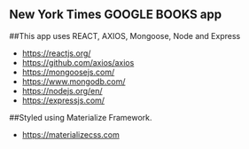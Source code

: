 ## New York Times GOOGLE BOOKS app

##This app uses REACT, AXIOS, Mongoose, Node and Express
  * https://reactjs.org/
  * https://github.com/axios/axios
  * https://mongoosejs.com/
  * https://www.mongodb.com/
  * https://nodejs.org/en/
  * https://expressjs.com/
  

##Styled using Materialize Framework.
  * https://materializecss.com
